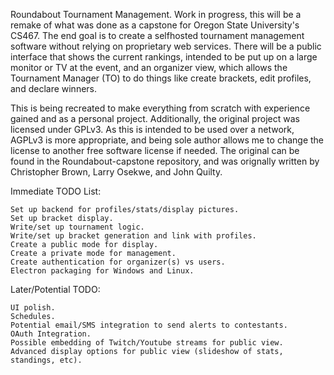 Roundabout Tournament Management. Work in progress, this will be a remake of what was done as a capstone for Oregon State University's CS467. The end goal is to create a selfhosted tournament management software without relying on proprietary web services. There will be a public interface that shows the current rankings, intended to be put up on a large monitor or TV at the event, and an organizer view, which allows the Tournament Manager (TO) to do things like create brackets, edit profiles, and declare winners.

This is being recreated to make everything from scratch with experience gained and as a personal project. Additionally, the original project was licensed under GPLv3. As this is intended to be used over a network, AGPLv3 is more appropriate, and being sole author allows me to change the license to another free software license if needed. The original can be found in the Roundabout-capstone repository, and was orignally written by Christopher Brown, Larry Osekwe, and John Quilty.

Immediate TODO List:

    Set up backend for profiles/stats/display pictures.
    Set up bracket display.
    Write/set up tournament logic.
    Write/set up bracket generation and link with profiles.
    Create a public mode for display.
    Create a private mode for management.
    Create authentication for organizer(s) vs users.
    Electron packaging for Windows and Linux.

Later/Potential TODO:

    UI polish.
    Schedules.
    Potential email/SMS integration to send alerts to contestants.
    OAuth Integration.
    Possible embedding of Twitch/Youtube streams for public view.
    Advanced display options for public view (slideshow of stats, standings, etc).
